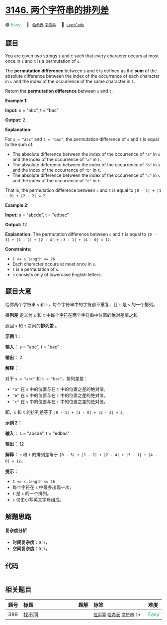 # [3146. 两个字符串的排列差](https://leetcode.com/problems/permutation-difference-between-two-strings)

🟢 <font color=#15bd66>Easy</font>&emsp; 🔖&ensp; [`哈希表`](/outline/tag/hash-table.md) [`字符串`](/outline/tag/string.md)&emsp; 🔗&ensp;[`LeetCode`](https://leetcode.com/problems/permutation-difference-between-two-strings)

## 题目

You are given two strings `s` and `t` such that every character occurs at most
once in `s` and `t` is a permutation of `s`.

The **permutation difference** between `s` and `t` is defined as the **sum**
of the absolute difference between the index of the occurrence of each
character in `s` and the index of the occurrence of the same character in `t`.

Return the **permutation difference** between `s` and `t`.



**Example 1:**

**Input:** s = "abc", t = "bac"

**Output:** 2

**Explanation:**

For `s = "abc"` and `t = "bac"`, the permutation difference of `s` and `t` is
equal to the sum of:

  * The absolute difference between the index of the occurrence of `"a"` in `s` and the index of the occurrence of `"a"` in `t`.
  * The absolute difference between the index of the occurrence of `"b"` in `s` and the index of the occurrence of `"b"` in `t`.
  * The absolute difference between the index of the occurrence of `"c"` in `s` and the index of the occurrence of `"c"` in `t`.

That is, the permutation difference between `s` and `t` is equal to `|0 - 1| +
|1 - 0| + |2 - 2| = 2`.

**Example 2:**

**Input:** s = "abcde", t = "edbac"

**Output:** 12

**Explanation:** The permutation difference between `s` and `t` is equal to
`|0 - 3| + |1 - 2| + |2 - 4| + |3 - 1| + |4 - 0| = 12`.



**Constraints:**

  * `1 <= s.length <= 26`
  * Each character occurs at most once in `s`.
  * `t` is a permutation of `s`.
  * `s` consists only of lowercase English letters.


## 题目大意

给你两个字符串 `s` 和 `t`，每个字符串中的字符都不重复，且 `t` 是 `s` 的一个排列。

**排列差** 定义为 `s` 和 `t` 中每个字符在两个字符串中位置的绝对差值之和。

返回 `s` 和 `t` 之间的**排列差** 。



**示例 1：**

**输入：** s = "abc", t = "bac"

**输出：** 2

**解释：**

对于 `s = "abc"` 和 `t = "bac"`，排列差是：

  * `"a"` 在 `s` 中的位置与在 `t` 中的位置之差的绝对值。
  * `"b"` 在 `s` 中的位置与在 `t` 中的位置之差的绝对值。
  * `"c"` 在 `s` 中的位置与在 `t` 中的位置之差的绝对值。

即，`s` 和 `t` 的排列差等于 `|0 - 1| + |1 - 0| + |2 - 2| = 2`。

**示例 2：**

**输入：** s = "abcde", t = "edbac"

**输出：** 12

**解释：** `s` 和 `t` 的排列差等于 `|0 - 3| + |1 - 2| + |2 - 4| + |3 - 1| + |4 - 0| =
12`。



**提示：**

  * `1 <= s.length <= 26`
  * 每个字符在 `s` 中最多出现一次。
  * `t` 是 `s` 的一个排列。
  * `s` 仅由小写英文字母组成。


## 解题思路

#### 复杂度分析

- **时间复杂度**：`O()`，
- **空间复杂度**：`O()`，

## 代码

```javascript

```

## 相关题目

<!-- prettier-ignore -->
| 题号 | 标题 | 题解 | 标签 | 难度 |
| :------: | :------ | :------: | :------ | :------ |
| 389 | [找不同](https://leetcode.com/problems/find-the-difference) |  |  [`位运算`](/outline/tag/bit-manipulation.md) [`哈希表`](/outline/tag/hash-table.md) [`字符串`](/outline/tag/string.md) `1+` | <font color=#15bd66>Easy</font> |

<style>
.blue {
    background-color: #096dd9;
    padding: 0.25rem 0.5rem;
    margin: 0;
    font-size: 0.85em;
    border-radius: 3px;
    color: white;
    font-weight: 500;
}
table th:first-of-type { width: 10%; }
table th:nth-of-type(2) { width: 35%; }
table th:nth-of-type(3) { width: 10%; }
table th:nth-of-type(4) { width: 35%; }
table th:nth-of-type(5) { width: 10%; }
</style>
